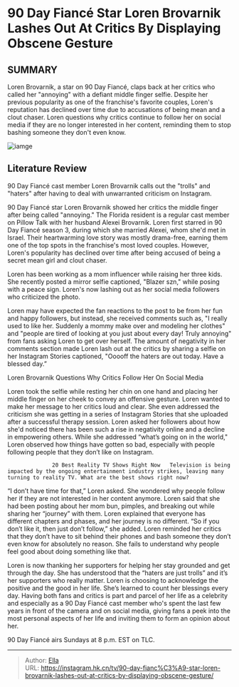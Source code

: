 # 90 Day Fiancé Star Loren Brovarnik Lashes Out At Critics By Displaying Obscene Gesture


## SUMMARY 



  Loren Brovarnik, a star on 90 Day Fiancé, claps back at her critics who called her &#34;annoying&#34; with a defiant middle finger selfie.   Despite her previous popularity as one of the franchise&#39;s favorite couples, Loren&#39;s reputation has declined over time due to accusations of being mean and a clout chaser.   Loren questions why critics continue to follow her on social media if they are no longer interested in her content, reminding them to stop bashing someone they don&#39;t even know.  

![iamge](https://static1.srcdn.com/wordpress/wp-content/uploads/2023/08/loren-brovarnik-blasts-90-day-fianc-star-who-thought-she-was-contagious.jpg)

## Literature Review
90 Day Fiancé cast member Loren Brovarnik calls out the &#34;trolls&#34; and &#34;haters&#34; after having to deal with unwarranted criticism on Instagram.




90 Day Fiancé star Loren Brovarnik showed her critics the middle finger after being called &#34;annoying.&#34; The Florida resident is a regular cast member on Pillow Talk with her husband Alexei Brovarnik. Loren first starred in 90 Day Fiancé season 3, during which she married Alexei, whom she&#39;d met in Israel. Their heartwarming love story was mostly drama-free, earning them one of the top spots in the franchise&#39;s most loved couples. However, Loren&#39;s popularity has declined over time after being accused of being a secret mean girl and clout chaser.




Loren has been working as a mom influencer while raising her three kids. She recently posted a mirror selfie captioned, &#34;Blazer szn,&#34; while posing with a peace sign. Loren&#39;s now lashing out as her social media followers who criticized the photo.


 

Loren may have expected the fan reactions to the post to be from her fun and happy followers, but instead, she received comments such as, &#34;I really used to like her. Suddenly a mommy make over and modeling her clothes&#34; and &#34;people are tired of looking at you just about every day! Truly annoying&#34; from fans asking Loren to get over herself. The amount of negativity in her comments section made Loren lash out at the critics by sharing a selfie on her Instagram Stories captioned, &#34;Ooooff the haters are out today. Have a blessed day.”





 Loren Brovarnik Questions Why Critics Follow Her On Social Media 
          

Loren took the selfie while resting her chin on one hand and placing her middle finger on her cheek to convey an offensive gesture. Loren wanted to make her message to her critics loud and clear. She even addressed the criticism she was getting in a series of Instagram Stories that she uploaded after a successful therapy session. Loren asked her followers about how she&#39;d noticed there has been such a rise in negativity online and a decline in empowering others. While she addressed “what’s going on in the world,&#34; Loren observed how things have gotten so bad, especially with people following people that they don’t like on Instagram.

                  20 Best Reality TV Shows Right Now   Television is being impacted by the ongoing entertainment industry strikes, leaving many turning to reality TV. What are the best shows right now?    




“I don’t have time for that,” Loren asked. She wondered why people follow her if they are not interested in her content anymore. Loren said that she had been posting about her mom bun, pimples, and breaking out while sharing her “journey” with them. Loren explained that everyone has different chapters and phases, and her journey is no different. “So if you don’t like it, then just don’t follow,” she added. Loren reminded her critics that they don’t have to sit behind their phones and bash someone they don’t even know for absolutely no reason. She fails to understand why people feel good about doing something like that.

Loren is now thanking her supporters for helping her stay grounded and get through the day. She has understood that the “haters are just trolls” and it’s her supporters who really matter. Loren is choosing to acknowledge the positive and the good in her life. She’s learned to count her blessings every day. Having both fans and critics is part and parcel of her life as a celebrity and especially as a 90 Day Fiancé cast member who&#39;s spent the last few years in front of the camera and on social media, giving fans a peek into the most personal aspects of her life and inviting them to form an opinion about her.






90 Day Fiancé airs Sundays at 8 p.m. EST on TLC.






---

> Author: [Ella](https://instagram.hk.cn/)  
> URL: https://instagram.hk.cn/tv/90-day-fianc%C3%A9-star-loren-brovarnik-lashes-out-at-critics-by-displaying-obscene-gesture/  

